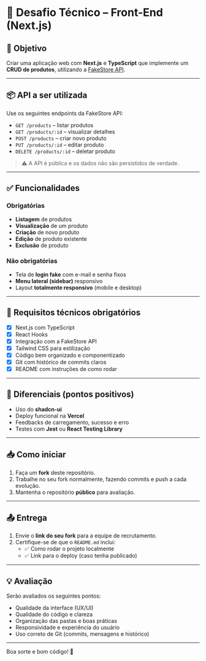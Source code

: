 # 🧪 Desafio Técnico – Front-End (Next.js)

## 🎯 Objetivo

Criar uma aplicação web com **Next.js** e **TypeScript** que implemente um **CRUD de produtos**, utilizando a [FakeStore API](https://fakestoreapi.com/).

---

## 📦 API a ser utilizada

Use os seguintes endpoints da FakeStore API:

- `GET /products` – listar produtos  
- `GET /products/:id` – visualizar detalhes  
- `POST /products` – criar novo produto  
- `PUT /products/:id` – editar produto  
- `DELETE /products/:id` – deletar produto  

> ⚠️ A API é pública e os dados não são persistidos de verdade.

---

## ✅ Funcionalidades

### Obrigatórias
- **Listagem** de produtos
- **Visualização** de um produto
- **Criação** de novo produto
- **Edição** de produto existente
- **Exclusão** de produto

### Não obrigatórias
- Tela de **login fake** com e-mail e senha fixos
- **Menu lateral (sidebar)** responsivo
- Layout **totalmente responsivo** (mobile e desktop)

---

## 🔧 Requisitos técnicos obrigatórios

- [x] Next.js com TypeScript
- [x] React Hooks
- [x] Integração com a FakeStore API
- [x] Tailwind CSS para estilização
- [x] Código bem organizado e componentizado
- [x] Git com histórico de commits claros
- [x] README com instruções de como rodar

---

## 🌟 Diferenciais (pontos positivos)

- Uso do **shadcn-ui**
- Deploy funcional na **Vercel**
- Feedbacks de carregamento, sucesso e erro
- Testes com **Jest** ou **React Testing Library**

---

## 📥 Como iniciar

1. Faça um **fork** deste repositório.
2. Trabalhe no seu fork normalmente, fazendo commits e push a cada evolução.
3. Mantenha o repositório **público** para avaliação.

---

## 📤 Entrega

1. Envie o **link do seu fork** para a equipe de recrutamento.
2. Certifique-se de que o `README.md` inclui:
   - ✅ Como rodar o projeto localmente
   - ✅ Link para o deploy (caso tenha publicado)

---

## 💡 Avaliação

Serão avaliados os seguintes pontos:

- Qualidade da interface (UX/UI)
- Qualidade do código e clareza
- Organização das pastas e boas práticas
- Responsividade e experiência do usuário
- Uso correto de Git (commits, mensagens e histórico)

---

Boa sorte e bom código! 🚀
